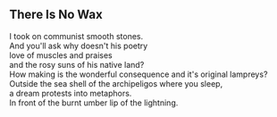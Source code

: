 There Is No Wax
---------------
I took on communist smooth stones.  
And you'll ask why doesn't his poetry  
love of muscles and praises  
and the rosy suns of his native land?  
How making is the wonderful consequence and it's original lampreys? Outside the sea shell of the archipeligos where you sleep,  
a dream protests into metaphors.  
In front of the burnt umber lip of the lightning.  
